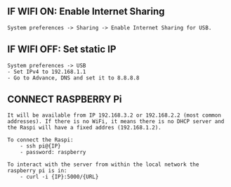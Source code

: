 ## IF WIFI ON: Enable Internet Sharing

	System preferences -> Sharing -> Enable Internet Sharing for USB.

## IF WIFI OFF: Set static IP  
	
	System preferences -> USB
	- Set IPv4 to 192.168.1.1
	- Go to Advance, DNS and set it to 8.8.8.8

## CONNECT RASPBERRY Pi

	It will be available from IP 192.168.3.2 or 192.168.2.2 (most common addresses). If there is no WiFi, it means there is no DHCP server and the Raspi will have a fixed addres (192.168.1.2).

	To connect the Raspi:
		- ssh pi@{IP} 
		- password: raspberry

	To interact with the server from within the local network the raspberry pi is in:
	    - curl -i {IP}:5000/{URL}